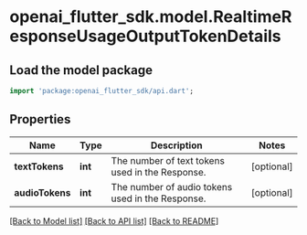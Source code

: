 # openai_flutter_sdk.model.RealtimeResponseUsageOutputTokenDetails

## Load the model package
```dart
import 'package:openai_flutter_sdk/api.dart';
```

## Properties
Name | Type | Description | Notes
------------ | ------------- | ------------- | -------------
**textTokens** | **int** | The number of text tokens used in the Response. | [optional] 
**audioTokens** | **int** | The number of audio tokens used in the Response. | [optional] 

[[Back to Model list]](../README.md#documentation-for-models) [[Back to API list]](../README.md#documentation-for-api-endpoints) [[Back to README]](../README.md)


